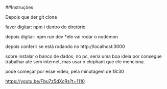 ##Instruções

Depois que der git clone

favor digitar:
npm i dentro do diretório

depois digitar:
npm run dev 
*ele vai rodar o nodemon

depois conferir se está rodando no http://localhost:3000

sobre instalar o banco de dados, no pc, seria uma boa ideia por consegue trabalhar até sem internet, mas usar o elephant que ele menciona.

pode começar por esse video, pela minutagem de 18:30

https://youtu.be/Fbu7z5dXcRs?t=1110
